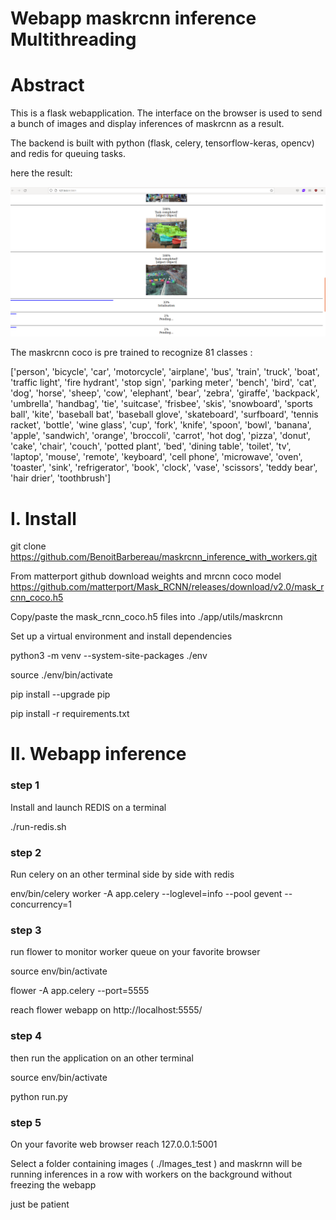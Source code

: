 # Webapp maskrcnn inference Multithreading

# Abstract
This is a flask webapplication. The interface on the browser is used to send a bunch of images and display inferences of maskrcnn as a result.

The backend is built with python (flask, celery, tensorflow-keras, opencv) and redis for queuing tasks.

here the result: 

[](./doc/result.png)
![image info](./doc/result.png)



The maskrcnn coco is pre trained to recognize 81 classes :

['person', 'bicycle', 'car', 'motorcycle', 'airplane', 'bus', 
'train', 'truck', 'boat', 'traffic light', 'fire hydrant', 'stop sign', 
'parking meter', 'bench', 'bird', 'cat', 'dog', 'horse', 'sheep', 'cow', 
'elephant', 'bear', 'zebra', 'giraffe', 'backpack', 'umbrella', 'handbag', 
'tie', 'suitcase', 'frisbee', 'skis', 'snowboard', 'sports ball', 'kite', 
'baseball bat', 'baseball glove', 'skateboard', 'surfboard', 'tennis racket', 
'bottle', 'wine glass', 'cup', 'fork', 'knife', 'spoon', 'bowl', 'banana', 
'apple', 'sandwich', 'orange', 'broccoli', 'carrot', 'hot dog', 'pizza', 
'donut', 'cake', 'chair', 'couch', 'potted plant', 'bed', 'dining table', 
'toilet', 'tv', 'laptop', 'mouse', 'remote', 'keyboard', 'cell phone', 'microwave', 
'oven', 'toaster', 'sink', 'refrigerator', 'book', 'clock', 'vase', 'scissors', 
'teddy bear', 'hair drier', 'toothbrush']

# I. Install

git clone https://github.com/BenoitBarbereau/maskrcnn_inference_with_workers.git


From matterport github download weights and mrcnn coco model 
https://github.com/matterport/Mask_RCNN/releases/download/v2.0/mask_rcnn_coco.h5

Copy/paste the mask_rcnn_coco.h5 files into ./app/utils/maskrcnn

Set up a virtual environment and install dependencies

python3 -m venv --system-site-packages ./env

source ./env/bin/activate

pip install --upgrade pip

pip install -r requirements.txt


# II. Webapp inference 


### step 1 

Install and launch REDIS on a terminal

 ./run-redis.sh

### step 2

Run celery on an other terminal side by side with redis

env/bin/celery worker -A app.celery --loglevel=info --pool gevent --concurrency=1

### step 3 

run flower to monitor worker queue on your favorite browser

source env/bin/activate

flower -A app.celery --port=5555

reach flower webapp on  http://localhost:5555/

### step 4

then run the application on an other terminal

source env/bin/activate

python run.py


### step 5

On your favorite web browser reach 127.0.0.1:5001

Select a folder containing images  ( ./Images_test )  and maskrnn will be running inferences in a row with workers on the background without freezing the webapp

just be patient

